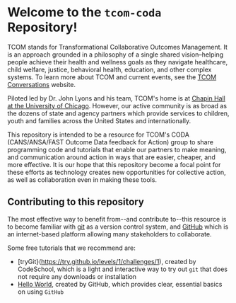 # Welcome to the `tcom-coda` Repository!

TCOM stands for Transformational Collaborative Outcomes Management. It is an approach grounded in a philosophy of a single shared vision–helping people achieve their health and wellness goals as they navigate healthcare, child welfare, justice, behavioral health, education, and other complex systems. To learn more about TCOM and current events, see the [TCOM Conversations](https://tcomconversations.org/) website.

Piloted led by Dr. John Lyons and his team, TCOM's home is at [Chapin Hall at the University of Chicago](https://www.chapinhall.org/). However, our active community is as broad as the dozens of state and agency partners which provide services to children, youth and families across the United States and internationally.

This repository is intended to be a resource for TCOM's CODA (CANS/ANSA/FAST Outcome Data feedback for Action) group to share programming code and tutorials that enable our partners to make meaning, and communication around action in ways that are easier, cheaper, and more effective. It is our hope that this repository become a focal point for these efforts as technology creates new opportunities for collective action, as well as collaboration even in making these tools.

## Contributing to this repository

The most effective way to benefit from--and contribute to--this resource is to become familiar with [git](https://en.wikipedia.org/wiki/Git) as a version control system, and [GitHub](https://en.wikipedia.org/wiki/GitHub) which is an internet-based platform allowing many stakeholders to collaborate.

Some free tutorials that we recommend are:

* [tryGit}(https://try.github.io/levels/1/challenges/1), created by CodeSchool, which is a light and interactive way to try out `git` that does not require any downloads or installation
* [Hello World](https://guides.github.com/activities/hello-world/), created by GitHub, which provides clear, essential basics on using `GitHub`


